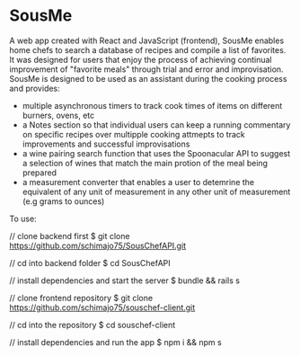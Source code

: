 # SousMe

A web app created with React and JavaScript (frontend), SousMe enables home chefs to search a database of recipes and compile a list of favorites. It was designed for users that enjoy the process of achieving continual improvement of "favorite meals" through trial and error and improvisation.  SousMe is designed to be used as an assistant during the cooking process and provides:

- multiple asynchronous timers to track cook times of items on different burners, ovens, etc
- a Notes section so that individual users can keep a running commentary on specific recipes over multipple cooking attmepts to track improvements and successful improvisations
- a wine pairing search function that uses the Spoonacular API to suggest a selection of wines that match the main protion of the meal being prepared
- a measurement converter that enables a user to detemrine the equivalent of any unit of measurement in any other unit of measurement (e.g grams to ounces)

To use:

// clone backend first
$ git clone https://github.com/schimajo75/SousChefAPI.git

// cd into backend folder
$ cd SousChefAPI

// install dependencies and start the server
$ bundle && rails s

// clone frontend repository
$ git clone https://github.com/schimajo75/souschef-client.git

// cd into the repository
$ cd souschef-client

// install dependencies and run the app
$ npm i && npm s
